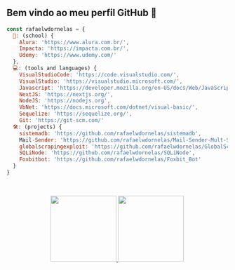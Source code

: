 ## Bem vindo ao meu perfil GitHub 👋

```javascript
const rafaelwdornelas = {
  🏢: (school) {
    Alura: 'https://www.alura.com.br/',
    Impacta: 'https://impacta.com.br/',
    Udemy: 'https://www.udemy.com/'
  },
  💻: (tools and languages) {
    VisualStudioCode: 'https://code.visualstudio.com/',
    VisualStudio: 'https://visualstudio.microsoft.com/',
    Javascript: 'https://developer.mozilla.org/en-US/docs/Web/JavaScript',
    NextJS: 'https://nextjs.org/',
    NodeJS: 'https://nodejs.org',
    VbNet: 'https://docs.microsoft.com/dotnet/visual-basic/',
    Sequelize: 'https://sequelize.org/',
    Git: 'https://git-scm.com/'
  🛠️: (projects) {
    sistemadb: 'https://github.com/rafaelwdornelas/sistemadb',
    Mail-Sender: 'https://github.com/rafaelwdornelas/Mail-Sender-Mult-Servers',
    globalscrapingexploit: 'https://github.com/rafaelwdornelas/GlobalScrapingExploit',
    SQLiNode: 'https://github.com/rafaelwdornelas/SQLiNode',
    Foxbitbot: 'https://github.com/rafaelwdornelas/Foxbit_Bot'
  }
}
```

<p><br></p>
<center>
<a href="https://github.com/rafaelwdornelas">
  <img height="150em" src="https://github-readme-stats-eight-theta.vercel.app/api?username=rafaelwdornelas&show_icons=true&theme=bear&include_all_commits=true&count_private=true"/>
  <img height="150em" src="https://github-readme-stats-eight-theta.vercel.app/api/top-langs/?username=rafaelwdornelas&layout=compact&langs_count=8&theme=bear"/>
</a>

</center>
